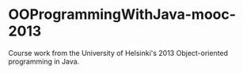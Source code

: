 # OOProgrammingWithJava-mooc-2013
Course work from the University of Helsinki's 2013 Object-oriented programming in Java.
